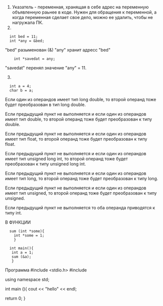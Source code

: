 1. Указатель - переменная, хранящая в себе адрес на переменную объявленную раьнее в коде.
   Нужен для обращения к переменной, а когда переменная сделает свое дело, можно ее удалить, чтобы не нагружала ПК.
2.

      int bed = 11;
      int *any = &bed;
      
        
"bed" разыменован (&)
"any" хранит адресс "bed"
  
        int *savedat = any;
        
   "savedat" перенял значение "any" = 11.
   
   3.
   
      int a = 4;
      char b = a;
   
Если один из операндов имеет тип long double, то второй операнд тоже будет преобразован в тип long double.

Если предыдущий пункт не выполняется и если один из операндов имеет тип double, то второй операнд тоже будет преобразован к типу double.

Если предыдущий пункт не выполняется и если один из операндов имеет тип float, то второй операнд тоже будет преобразован к типу float.

Если предыдущий пункт не выполняется и если один из операндов имеет тип unsigned long int, то второй операнд тоже будет преобразован к типу unsigned long int.

Если предыдущий пункт не выполняется и если один из операндов имеет тип long, то второй операнд тоже будет преобразован к типу long.

Если предыдущий пункт не выполняется и если один из операндов имеет тип unsigned, то второй операнд тоже будет преобразован к типу unsigned.

Если предыдущий пункт не выполняется то оба операнда приводятся к типу int.
        
В ФУНКЦИИ
        
      sum (int *some){
        int *some = 1;
        }
        
      int main(){
       int a = 1;
       sum (&a);
       } 

Программа
   #include <stdio.h>
   #include <iostream>

   using namespace std;

   int main (){
       cout << "hello" << endl;

   return 0;
   }
